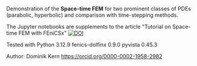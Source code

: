 Demonstration of the **Space-time FEM** for two prominent classes of PDEs (parabolic, hyperbolic) and comparison with time-stepping methods.

The Jupyter notebooks are supplements to the article "Tutorial on Space-time FEM with FEniCSx" 
[![DOI](https://zenodo.org/badge/DOI/10.5281/zenodo.16761463.svg)](https://doi.org/10.5281/zenodo.16761463)

Tested with
Python 		3.12.9
fenics-dolfinx 	0.9.0
pyvista 	0.45.3

Author: Dominik Kern
https://orcid.org/0000-0002-1958-2982
